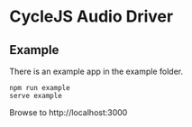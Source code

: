 # CycleJS Audio Driver

## Example

There is an example app in the example folder.

```
npm run example
serve example
```

Browse to http://localhost:3000


